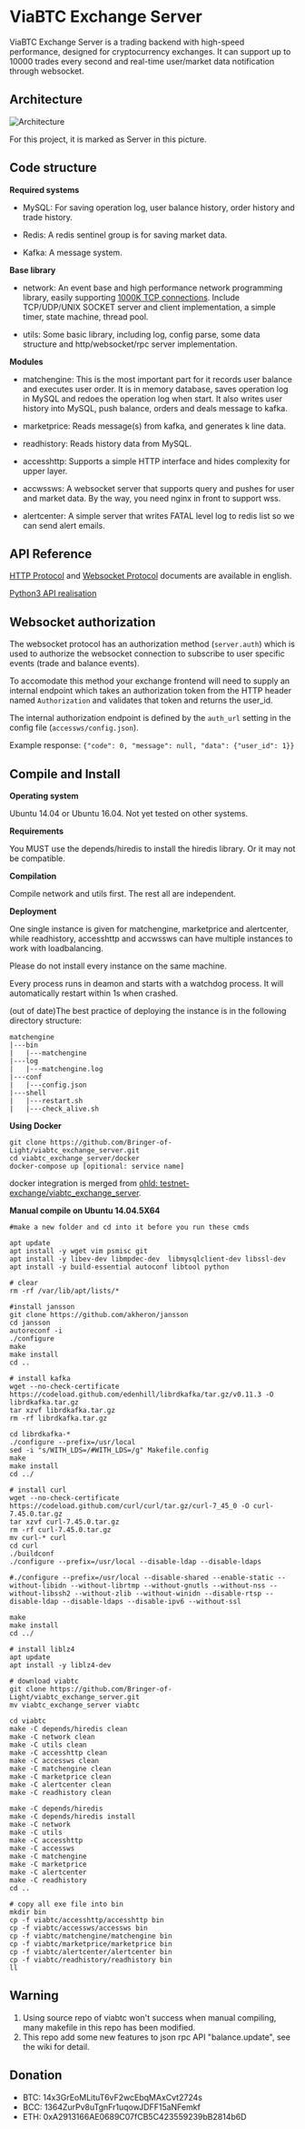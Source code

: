 # ViaBTC Exchange Server

ViaBTC Exchange Server is a trading backend with high-speed performance, designed for cryptocurrency exchanges. It can support up to 10000 trades every second and real-time user/market data notification through websocket.

## Architecture

![Architecture](https://user-images.githubusercontent.com/1209350/32476113-5ffc622a-c3b0-11e7-9755-924f17bcc167.jpeg)

For this project, it is marked as Server in this picture.

## Code structure

**Required systems**

* MySQL: For saving operation log, user balance history, order history and trade history.

* Redis: A redis sentinel group is for saving market data.

* Kafka: A message system.

**Base library**

* network: An event base and high performance network programming library, easily supporting [1000K TCP connections](http://www.kegel.com/c10k.html). Include TCP/UDP/UNIX SOCKET server and client implementation, a simple timer, state machine, thread pool. 

* utils: Some basic library, including log, config parse, some data structure and http/websocket/rpc server implementation.

**Modules**

* matchengine: This is the most important part for it records user balance and executes user order. It is in memory database, saves operation log in MySQL and redoes the operation log when start. It also writes user history into MySQL, push balance, orders and deals message to kafka.

* marketprice: Reads message(s) from kafka, and generates k line data.

* readhistory: Reads history data from MySQL.

* accesshttp: Supports a simple HTTP interface and hides complexity for upper layer.

* accwssws: A websocket server that supports query and pushes for user and market data. By the way, you need nginx in front to support wss.

* alertcenter: A simple server that writes FATAL level log to redis list so we can send alert emails.

## API Reference

[HTTP Protocol](https://github.com/Bringer-of-Light/viabtc_exchange_server/wiki/HTTP-Protocol) and [Websocket Protocol](https://github.com/Bringer-of-Light/viabtc_exchange_server/wiki/WebSocket-Protocol) documents are available in english.

[Python3 API realisation](https://github.com/grumpydevelop/viabtc_exchange_server_tools/blob/master/api/api_exchange.py)


## Websocket authorization

The websocket protocol has an authorization method (`server.auth`) which is used to authorize the websocket connection to subscribe to user specific events (trade and balance events).

To accomodate this method your exchange frontend will need to supply an internal endpoint which takes an authorization token from the HTTP header named `Authorization` and validates that token and returns the user_id.

The internal authorization endpoint is defined by the `auth_url` setting in the config file (`accessws/config.json`).

Example response: `{"code": 0, "message": null, "data": {"user_id": 1}}`


## Compile and Install

**Operating system**

Ubuntu 14.04 or Ubuntu 16.04. Not yet tested on other systems.

**Requirements**

You MUST use the depends/hiredis to install the hiredis library. Or it may not be compatible.

**Compilation**

Compile network and utils first. The rest all are independent.

**Deployment**

One single instance is given for matchengine, marketprice and alertcenter, while readhistory, accesshttp and accwssws can have multiple instances to work with loadbalancing.

Please do not install every instance on the same machine.

Every process runs in deamon and starts with a watchdog process. It will automatically restart within 1s when crashed.

(out of date)The best practice of deploying the instance is in the following directory structure:

```
matchengine
|---bin
|   |---matchengine
|---log
|   |---matchengine.log
|---conf
|   |---config.json
|---shell
|   |---restart.sh
|   |---check_alive.sh
```

**Using Docker**
```
git clone https://github.com/Bringer-of-Light/viabtc_exchange_server.git
cd viabtc_exchange_server/docker
docker-compose up [opitional: service name]
```
docker integration is merged from [ohld: testnet-exchange/viabtc_exchange_server](https://github.com/testnet-exchange/viabtc_exchange_server).


**Manual compile on Ubuntu 14.04.5X64**
```
#make a new folder and cd into it before you run these cmds

apt update 
apt install -y wget vim psmisc git
apt install -y libev-dev libmpdec-dev  libmysqlclient-dev libssl-dev
apt install -y build-essential autoconf libtool python 

# clear
rm -rf /var/lib/apt/lists/* 

#install jansson
git clone https://github.com/akheron/jansson
cd jansson
autoreconf -i
./configure
make
make install
cd ..

# install kafka
wget --no-check-certificate https://codeload.github.com/edenhill/librdkafka/tar.gz/v0.11.3 -O  librdkafka.tar.gz 
tar xzvf librdkafka.tar.gz 
rm -rf librdkafka.tar.gz

cd librdkafka-* 
./configure --prefix=/usr/local 
sed -i "s/WITH_LDS=/#WITH_LDS=/g" Makefile.config 
make 
make install
cd ../

# install curl
wget --no-check-certificate https://codeload.github.com/curl/curl/tar.gz/curl-7_45_0 -O curl-7.45.0.tar.gz
tar xzvf curl-7.45.0.tar.gz
rm -rf curl-7.45.0.tar.gz
mv curl-* curl
cd curl
./buildconf
./configure --prefix=/usr/local --disable-ldap --disable-ldaps

#./configure --prefix=/usr/local --disable-shared --enable-static --without-libidn --without-librtmp --without-gnutls --without-nss --without-libssh2 --without-zlib --without-winidn --disable-rtsp --disable-ldap --disable-ldaps --disable-ipv6 --without-ssl

make
make install
cd ../

# install liblz4
apt update  
apt install -y liblz4-dev 

# download viabtc
git clone https://github.com/Bringer-of-Light/viabtc_exchange_server.git
mv viabtc_exchange_server viabtc

cd viabtc
make -C depends/hiredis clean
make -C network clean
make -C utils clean
make -C accesshttp clean
make -C accessws clean
make -C matchengine clean
make -C marketprice clean
make -C alertcenter clean
make -C readhistory clean

make -C depends/hiredis
make -C depends/hiredis install
make -C network
make -C utils
make -C accesshttp
make -C accessws
make -C matchengine
make -C marketprice
make -C alertcenter
make -C readhistory
cd ..

# copy all exe file into bin
mkdir bin
cp -f viabtc/accesshttp/accesshttp bin
cp -f viabtc/accessws/accessws bin
cp -f viabtc/matchengine/matchengine bin
cp -f viabtc/marketprice/marketprice bin
cp -f viabtc/alertcenter/alertcenter bin
cp -f viabtc/readhistory/readhistory bin
ll
```

## Warning
1. Using source repo of viabtc won't success when manual compiling, many makefile in this repo has been modified.
2. This repo add some new features to json rpc API "balance.update", see the wiki for detail.

## Donation

* BTC: 14x3GrEoMLituT6vF2wcEbqMAxCvt2724s
* BCC: 1364ZurPv8uTgnFr1uqowJDFF15aNFemkf
* ETH: 0xA2913166AE0689C07fCB5C423559239bB2814b6D
